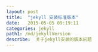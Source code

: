```yaml
---
layout: post
title:  "jekyll 安装标准版本"
date:   2015-05-05 09:19:11
categories: jekyll
path1: /md/jekyllVersion
describe:  关于jekyll安装的版本问题
---
```


